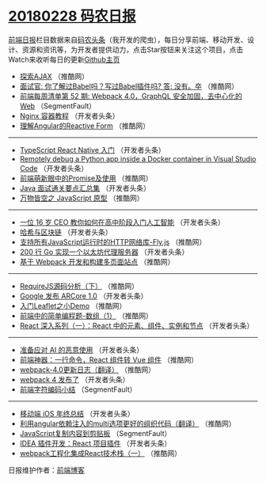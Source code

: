 # [20180228 码农日报](https://toutiao.qdkfweb.cn/date/2018/02/28)

[前端日报](https://qdkfweb.cn/c/news)栏目数据来自[码农头条](https://toutiao.qdkfweb.cn/)（我开发的爬虫），每日分享前端、移动开发、设计、资源和资讯等，为开发者提供动力，点击Star按钮来关注这个项目，点击Watch来收听每日的更新[Github主页](https://github.com/kujian/frontendDaily)
* [探索AJAX](https://toutiao.qdkfweb.cn/65878.html) （推酷网）
* [面试官: 你了解过Babel吗？写过Babel插件吗? 答: 没有。卒](https://toutiao.qdkfweb.cn/65874.html) （推酷网）
* [前端每周清单第 52 期: Webpack 4.0，GraphQL 安全加固，去中心化的 Web](https://toutiao.qdkfweb.cn/65816.html) （SegmentFault）
* [Nginx 容器教程](https://toutiao.qdkfweb.cn/65818.html) （开发者头条）
* [理解Angular的Reactive Form](https://toutiao.qdkfweb.cn/65877.html) （推酷网）

***
* [TypeScript React Native 入门](https://toutiao.qdkfweb.cn/65840.html) （开发者头条）
* [Remotely debug a Python app inside a Docker container in Visual Studio Code](https://toutiao.qdkfweb.cn/65839.html) （开发者头条）
* [前端萌新眼中的Promise及使用](https://toutiao.qdkfweb.cn/65867.html) （推酷网）
* [Java 面试通关要点汇总集](https://toutiao.qdkfweb.cn/65820.html) （开发者头条）
* [万物皆空之 JavaScript 原型](https://toutiao.qdkfweb.cn/65865.html) （推酷网）

***
* [一位 16 岁 CEO 教你如何在高中阶段入门人工智能](https://toutiao.qdkfweb.cn/65819.html) （开发者头条）
* [哈希与区块链](https://toutiao.qdkfweb.cn/65831.html) （开发者头条）
* [支持所有JavaScript运行时的HTTP网络库-Fly.js](https://toutiao.qdkfweb.cn/65870.html) （推酷网）
* [200 行 Go 实现一个以太坊代理服务器](https://toutiao.qdkfweb.cn/65825.html) （开发者头条）
* [基于 Webpack 开发和构建多页面站点](https://toutiao.qdkfweb.cn/65873.html) （推酷网）

***
* [RequireJS源码分析（下）](https://toutiao.qdkfweb.cn/65875.html) （推酷网）
* [Google 发布 ARCore 1.0](https://toutiao.qdkfweb.cn/65828.html) （开发者头条）
* [入门Leaflet之小Demo](https://toutiao.qdkfweb.cn/65876.html) （推酷网）
* [前端中的简单编程题-数组（1）](https://toutiao.qdkfweb.cn/65866.html) （推酷网）
* [React 深入系列（一）：React 中的元素、组件、实例和节点](https://toutiao.qdkfweb.cn/65829.html) （开发者头条）

***
* [准备应对 AI 的恶意使用](https://toutiao.qdkfweb.cn/65830.html) （开发者头条）
* [前端神器：一行命令，React 组件转 Vue 组件](https://toutiao.qdkfweb.cn/65858.html) （推酷网）
* [webpack-4.0更新日志（翻译）](https://toutiao.qdkfweb.cn/65859.html) （推酷网）
* [webpack 4 发布了](https://toutiao.qdkfweb.cn/65822.html) （开发者头条）
* [前端字符编码小结](https://toutiao.qdkfweb.cn/65811.html) （SegmentFault）

***
* [移动端 iOS 年终总结](https://toutiao.qdkfweb.cn/65823.html) （开发者头条）
* [利用angular依赖注入的multi选项更好的组织代码（翻译）](https://toutiao.qdkfweb.cn/65871.html) （推酷网）
* [JavaScript复制内容到剪贴板](https://toutiao.qdkfweb.cn/65812.html) （SegmentFault）
* [IDEA 插件开发：React 项目插件](https://toutiao.qdkfweb.cn/65824.html) （开发者头条）
* [webpack工程化集成React技术栈（一）](https://toutiao.qdkfweb.cn/65872.html) （推酷网）

日报维护作者：[前端博客](https://qdkfweb.cn/) 